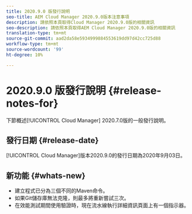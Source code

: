 ```yaml
---
title: 2020.9.0 版發行說明
seo-title: AEM Cloud Manager 2020.9.0版本注意事項
description: 請依照本頁取得Cloud Manager 2020.9.0版的相關資訊
seo-description: 請依照本頁取得AEM Cloud Manager 2020.9.0版的相關資訊
translation-type: tm+mt
source-git-commit: aad2da58e5934999884553619dd97d42cc725d88
workflow-type: tm+mt
source-wordcount: '99'
ht-degree: 10%

---
```


# 2020.9.0 版發行說明 {#release-notes-for}

下節概述[!UICONTROL Cloud Manager] 2020.7.0版的一般發行說明。

## 發行日期 {#release-date}

[!UICONTROL Cloud Manager]版本2020.9.0的發行日期為2020年9月03日。

## 新功能 {#whats-new}

* 建立程式已分為三個不同的Maven命令。
* 如果Git儲存庫無法克隆，則最多將重新嘗試三次。
* 在效能測試期間使用驗證時，現在流水線執行詳細資訊頁面上有一個指示器。